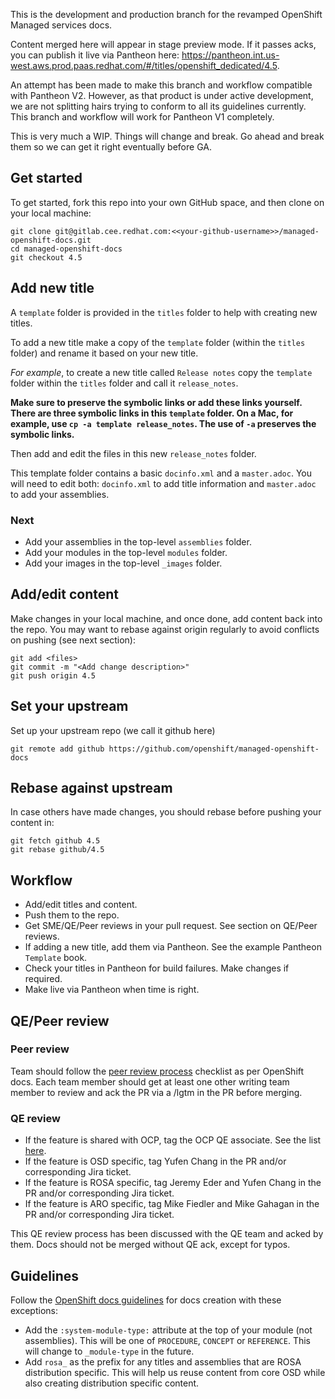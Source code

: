 This is the development and production branch for the revamped OpenShift Managed services docs.

Content merged here will appear in stage preview mode. If it passes acks, you can publish it live via Pantheon here: https://pantheon.int.us-west.aws.prod.paas.redhat.com/#/titles/openshift_dedicated/4.5.

An attempt has been made to make this branch and workflow compatible with Pantheon V2. However, as that product is under active development, we are not splitting hairs trying to conform to all its guidelines currently. This branch and workflow will work for Pantheon V1 completely.

This is very much a WIP. Things will change and break. Go ahead and break them so we can get it right eventually before GA.

## Get started
To get started, fork this repo into your own GitHub space, and then clone on your local machine:

```
git clone git@gitlab.cee.redhat.com:<<your-github-username>>/managed-openshift-docs.git
cd managed-openshift-docs
git checkout 4.5
```

## Add new title
A `template` folder is provided in the `titles` folder to help with creating new titles.

To add a new title make a copy of the `template` folder (within the `titles` folder) and rename it based on your new title.

*For example*, to create a new title called `Release notes` copy the `template` folder within the `titles` folder and call it `release_notes`.

**Make sure to preserve the symbolic links or add these links yourself. There are three symbolic links in this `template` folder. On a Mac, for example, use `cp -a template release_notes`. The use of `-a` preserves the symbolic links.**

Then add and edit the files in this new `release_notes` folder.

This template folder contains a basic `docinfo.xml` and a `master.adoc`. You will need to edit both: `docinfo.xml` to add title information and `master.adoc` to add your assemblies.

### Next

* Add your assemblies in the top-level `assemblies` folder.
* Add your modules in the top-level `modules` folder.
* Add your images in the top-level `_images` folder.

## Add/edit content
Make changes in your local machine, and once done, add content back into the repo. You may want to rebase against origin regularly to avoid conflicts on pushing (see next section):

```
git add <files>
git commit -m "<Add change description>"
git push origin 4.5
```

## Set your upstream
Set up your upstream repo (we call it github here)

```
git remote add github https://github.com/openshift/managed-openshift-docs
```

## Rebase against upstream
In case others have made changes, you should rebase before pushing your content in:

```
git fetch github 4.5
git rebase github/4.5
```
## Workflow

* Add/edit titles and content.
* Push them to the repo.
* Get SME/QE/Peer reviews in your pull request. See section on QE/Peer reviews.
* If adding a new title, add them via Pantheon. See the example Pantheon `Template` book.
* Check your titles in Pantheon for build failures. Make changes if required.
* Make live via Pantheon when time is right.

## QE/Peer review

### Peer review
Team should follow the [peer review process](https://docs.google.com/document/d/1WN7k72PKxcPA__erp5TK-CefmS_sVwE3r40PvpmNk3E/edit) checklist as per OpenShift docs.
Each team member should get at least one other writing team member to review and ack the PR via a /lgtm in the PR before merging.

### QE review
* If the feature is shared with OCP, tag the OCP QE associate. See the list [here](https://bugzilla.redhat.com/describecomponents.cgi?product=OpenShift%20Container%20Platform).
* If the feature is OSD specific, tag Yufen Chang in the PR and/or corresponding Jira ticket.
* If the feature is ROSA specific, tag Jeremy Eder  and Yufen Chang in the PR and/or corresponding Jira ticket.
* If the feature is ARO specific, tag Mike Fiedler and Mike Gahagan in the PR and/or corresponding Jira ticket.

This QE review process has been discussed with the QE team and acked by them. Docs should not be merged without QE ack, except for typos.

## Guidelines

Follow the [OpenShift docs guidelines](https://github.com/openshift/openshift-docs/blob/master/contributing_to_docs/doc_guidelines.adoc) for docs creation with these exceptions:

* Add the `:system-module-type:` attribute at the top of your module (not assemblies). This will be one of `PROCEDURE`, `CONCEPT` or `REFERENCE`. This will change to `_module-type` in the future.
* Add `rosa_` as the prefix for any titles and assemblies that are ROSA distribution specific. This will help us reuse content from core OSD while also creating distribution specific content.
